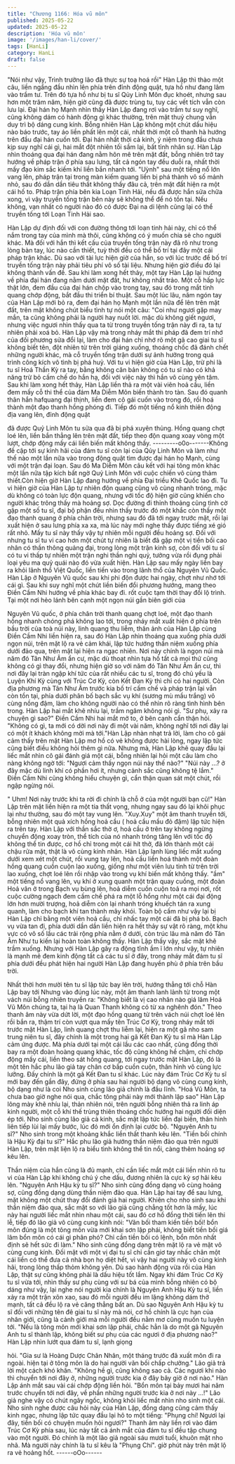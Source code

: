 ```yaml
---
title: "Chương 1166: Hóa vũ môn"
published: 2025-05-22
updated: 2025-05-22
description: 'Hóa vũ môn'
image: '/images/han-li/cover/'
tags: [HanLi]
category: HanLi
draft: false
---
```


"Nói như vậy, Trình trưởng lão đã thực sự toạ hoá rồi"
Hàn Lập thì thào một câu, liền ngẩng đầu nhìn lên phía trên đỉnh
động quật, tựa hồ như đang lâm vào trầm tư.
Trên đó tựa hồ như bị tu sĩ Qủy Linh Môn đục khoét, nhưng sau
hơn một trăm năm, hiện giờ cũng đã được trùng tu, tuy các vết
tích vẫn còn lưu lại.
Đại hán họ Mạnh nhìn thấy Hàn Lập đang rơi vào trầm tư suy
nghĩ, cũng không dám có hành động gì khác thường, trên mặt
thuỷ chung vẫn duy trì bộ dáng cung kính.
Bỗng nhiên Hàn Lập không một chút dấu hiệu nào báo trước, tay
áo liền phất lên một cái, nhất thời một cỗ thanh hà hướng trên
đầu đại hán cuốn tới.
Đại hán nhất thời cả kinh, ý niệm trong đầu chưa kịp suy nghĩ cái
gì, hai mắt đột nhiên tối sầm lại, bất tỉnh nhân sự.
Hàn Lập nhìn thoáng qua đại hán đang nằm hôn mê trên mặt đất,
bỗng nhiên trở tay hướng về pháp trận ở phía sau lưng, tất cả
ngón tay đều duỗi ra, nhất thời mấy đạo kim sắc kiếm khí liền bắn
nhanh tới.
"Uỳnh" sau một tiếng nổ lớn vang lên, pháp trận tại trong màn
kiếm quang liền bị phá thành vô số mảnh nhỏ, sau đó dần dần
tiêu thất không thấy đâu cả, trên mặt đất hiện ra một cái hố to.
Pháp trận phía bên kia Loạn Tinh Hải, nếu đã được hắn sửa chữa
xong, vì vậy truyền tống trận bên này sẽ không thể để nó tồn tại.
Nếu không, vạn nhất có người nào đó có được Đại na di lệnh
cũng lại có thể truyền tống tới Loạn Tinh Hải sao.

Hàn Lập dự định đối với con đường thông tới loạn tinh hải này,
chỉ có thể nắm trong tay của mình mà thôi, cũng không có ý muốn
chia sẻ cho người khác. Mà đối với hắn thì kết cấu của truyền
tống trận này đã rõ như trong lòng bàn tay, lúc nào cần thiết, tuỳ
thời đều có thể bố trí tại đây một cái pháp trận khác.
Dù sao với tài lực hiện giờ của hắn, so với lúc trước để bố trí
truyền tống trận này phải tiêu phí vô số tài liệu. Nhưng hiện giờ
điều đó lại không thành vấn đề.
Sau khi làm xong hết thảy, một tay Hàn Lập lại hướng về phía đại
hán đang nằm dưới mặt đất, hư không nhất trảo.
Một cỗ hấp lực thật lớn, đem đầu của đại hán chộp vào trong tay,
sau đó trong mắt tinh quang chớp động, bắt đầu thi triển bí thuật.
Sau một lúc lâu, năm ngón tay của Hàn Lập mới bỏ ra, đem đại
hán họ Mạnh một lần nữa để lên trên mặt đất, trên mặt không
chút biểu tình tự nói một câu:
"Coi như ngươi gặp may mắn, ta cũng không phải là người hay
nuốt lời. mặc dù không giết ngươi, nhưng việc ngươi nhìn thấy
qua ta từ trong truyền tống trận này đi ra, ta tự nhiên phải xoá bỏ.
Hàn Lập vậy mà trong nháy mắt thi pháp đã đem trí nhớ của đối
phương sửa đổi lại, làm cho đại hán chỉ nhớ rõ một gã cao giai tu
sĩ không biết tên, đột nhiên từ trên trời giáng xuống, thoáng chốc
đã đánh chết những người khác, mà cỗ truyền tống trận dưới sự
ảnh hưởng trong quá trình công kích vô tình bị phá huỷ.
Với tu vi hiện giờ của Hàn Lập, trừ phi là tu sĩ Hoá Thần Kỳ ra tay,
bằng không căn bản không có tu sĩ nào có khả năng trừ bỏ cấm
chế do hắn hạ, đối với việc này thì hắn vô cùng yên tâm. Sau khi
làm xong hết thảy, Hàn Lập liền thả ra một vài viên hoả cầu, liền
đem mấy cỗ thi thể của đám Ma Diễm Môn biến thành tro tàn.
Sau đó quanh thân hắn hafquang đại thịnh, liền đem cô gái cuốn
vào trong đó, rồi hoá thành một đạo thanh hồng phóng đi.
Tiếp đó một tiếng nổ kinh thiên động địa vang lên, đỉnh động quật

đã được Quỷ Linh Môn tu sửa qua đã bị phá xuyên thủng. Hồng
quang chợt loé lên, liền bắn thẳng lên trên mặt đất, tiếp theo độn
quang xoay vòng một lượt, chớp động mấy cái liền biến mất
không thấy.
---------o0o-------Không đề cập tới sự kinh hãi của đám tu sĩ còn lại của Qủy Linh
Môn và làm như thế nào một lần nữa vào trong động quật tìm
được đại hán họ Mạnh, cùng với một trận đại loạn. Sau đó Ma
Diễm Môn câu kết với hai tông môn khác một lần nữa tập kích bất
ngờ Quỷ Linh Môn với cuộc chiến vô cùng thảm thiết.Còn hiện giờ
Hàn Lập đang hướng về phía Đại triều Khê Quốc lao đi.
Tu vi hiện giờ của Hàn Lập tự nhiên độn quang cũng vô cùng
nhanh tróng, mặc dù không có toàn lực độn quang, nhưng với tốc
độ hiện giờ cũng khiến cho người khác trông thấy mà hoảng sợ.
Dọc đường đi thỉnh thoảng cũng tình cờ gặp một số tu sĩ, đại bộ
phận đều nhìn thấy trước đó một khắc còn thấy một đạo thanh
quang ở phía chân trời, nhưng sau đó đã tới ngay trước mặt, rồi
lại xuất hiện ở sau lưng phía xa xa, mà lúc này mới nghe thấy
được tiếng xé gió rất nhỏ.
Mấy tu sĩ này thấy vậy tự nhiên mỗi người đều hoảng sợ. Đối với
nhưng tu sĩ tu vi cao hơn một chút tự nhiên là biết đã gặp một vị
tiền bối cao nhân có thần thông quảng đại, trong lòng một trận
kinh sợ, còn đối với tu sĩ có tu vi thấp tự nhiên một trận nghi thần
nghi quỷ, tưởng vừa rồi đụng phải loại yêu ma quỷ quái nào đó
vừa xuất hiện.
Hàn Lập sau mấy ngày liền bay ra khỏi lãnh thổ Việt Quốc, liền
tiến vào trong lãnh thổ của Nguyên Vũ Quốc.
Hàn Lập ở Nguyên Vũ quốc sau khi phi độn được hai ngày, chợt
như nhớ tới cái gì. Sau khi suy nghĩ một chút liền biến đổi phương
hướng, mang theo Điền Cầm Nhi hướng về phía khác bay đi. rốt
cuộc tạm thời thay đổi lộ trình.
Tại một nơi hẻo lánh bên cạnh một ngọn núi gần biên giới của

Nguyên Vũ quốc, ở phía chân trời thanh quang chợt loé, một đạo
thanh hồng nhanh chóng phá không lao tới, trong nháy mắt xuất
hiện ở phía trên bầu trời của toà núi này, linh quang thu liễm, thân
ảnh của Hàn Lập cùng Điền Cầm Nhi liền hiện ra, sau đó Hàn Lập
nhìn thoáng qua xuống phía dưới ngọn núi, trên mặt lộ ra vẻ cảm
khái, lập tức hướng thần niệm xuống phía dưới đảo qua, trên mặt
lại hiện ra ngạc nhiên.
Nơi này chính là ngọn núi mà năm đó Tân Như Âm ẩn cư, mặc dù
thoạt nhìn tựa hồ tất cả mọi thứ cũng không có gì thay đổi, nhưng
hiện giờ so với năm đó Tân Như Âm ẩn cư, thì nơi đây lại tràn
ngập khí tức của rất nhiều các tu sĩ, trong đó chủ yếu là Luyện Khí
Kỳ cùng với Trúc Cơ Kỳ, còn Kết Đan Kỳ thì chỉ có hai người.
Còn địa phương mà Tân Như Âm trước kia bố trí cấm chế và
pháp trận lại vẫn còn tồn tại, phía dưới phân bố bạch sắc vụ khí
(sương mù mầu trắng) vô cùng nồng đậm, làm cho không người
nào có thể nhìn rõ ràng tình hình bên trong.
Hàn Lập hai mắt khẽ nhíu lại, trầm ngâm không nói gì.
"Sư phụ, xảy ra chuyện gì sao?" Điền Cầm Nhi hai mắt mở to, ở
bên cạnh cẩn thận hỏi.
"Không có gì, ta mới có dời nơi này đi một vài năm, không nghĩ
tới nơi đây lại có một ít khách không mời mà tới."Hàn Lập nhàn
nhạt trả lời, làm cho cô gái cảm thấy trên mặt Hàn Lập mơ hồ có
vẻ không được hài lòng, ngay lập tức cũng biết điều không hỏi
thêm gì nữa.
Nhưng mà, Hàn Lập khẽ quay đầu lại liếc mắt nhìn cô gái đánh
giá một cái, bỗng nhiên lại hỏi một câu làm cho nàng không ngờ
tới:
"Ngươi cảm thấy ngọn núi này thế nào?"
"Núi này …? ở đây mặc dù linh khí có phần hơi ít, nhưng cảnh
sắc cũng không tệ lắm." Điền Cầm Nhi cũng không hiểu chuyện
gì, cẩn thận quan sát một chút, rồi ngập ngừng nói.

" Uhm! Nơi này trước khi ta rời đi chính là chỗ ở của một người
bạn cũ!" Hàn Lập trên mặt liền hiện ra một tia thất vọng, nhưng
ngay sau đó lại khôi phục lại như thường, sau đó một tay vung
lên.
"Xuy.Xuy" một âm thanh truyền tới, bỗng nhiên một quả xích hồng
hoả cầu ( hoả cầu mầu đỏ đậm) lập tức hiện ra trên tay.
Hàn Lập với thần sắc thờ ơ, hoả cầu ở trên tay không ngừng
chuyển động xoay tròn, thể tích của nó nhanh tróng tăng lên với
tốc độ không thể tin được, cơ hồ chỉ trong một cái hít thở, đã lớn
thành một cái chậu rửa mặt, thật là vô cùng kinh nhân.
Hàn Lập lạnh lùng liếc mắt xuống dưới xem xét một chút, rồi vung
tay lên, hoả cầu liền hoá thành một đoàn hồng quang cuồn cuộn
lao xuống, giống như một viên lưu tinh từ trên trời lao xuống, chợt
loé lên rồi nhập vào trong vụ khí biến mất không thấy.
"ầm" một tiếng nổ vang lên, vụ khí ở xung quanh một trận quay
cuồng, một đoàn Hoả vân ở trong Bạch vụ bùng lên, hoả diễm
cuồn cuộn toả ra mọi nơi, rốt cuộc cường ngạch đem cấm chế
phá ra một lỗ hổng như một cái đại động lớn hơn mười trượng,
hoả diễm còn lại nhanh tróng khuếch tán ra xung quanh, làm cho
bạch khí tan thành mây khói.
Toàn bộ cấm như vậy lại bị Hàn Lập chỉ bằng một viên hoả cầu,
chỉ nhấc tay một cái đã bị phá bỏ.
Bạch vụ vừa tan đi, phía dưới dần dần liền hiện ra hết thảy sự vật
rõ ràng, một khu vực có vô số lầu các trải rộng phía nằm ở dưới,
còn trúc lâu mà năm đó Tân Âm Như tu kiến lại hoàn toàn không
thấy.
Hàn Lập thấy vậy, sắc mặt khẽ trầm xuống.
Nhưng với Hàn Lập gây ra động tĩnh ầm ĩ lớn như vậy, tự nhiên là
mạnh mẽ đem kinh động tất cả các tu sĩ ở đây, trong nháy mắt
đám tu sĩ phía dưới đều phát hiện hai người Hàn Lập đang huyền
phù ở phía trên bầu trời.

Nhất thời hơn mười tên tu sĩ lập tức bay lên trời, hướng thẳng tới
chỗ Hàn Lập bay tới
Nhưng vào đúng lúc này, một âm thanh lanh lảnh từ trong một
vách núi bỗng nhiên truyền ra:
"Không biết là vị cao nhân nào giá lâm Hoá Vũ Môn chúng ta, tại
hạ là Quan Thanh không có từ xa nghênh đón." Theo thanh âm
này vừa dứt lời, một đạo hồng quang từ trên vách núi chợt loé lên
rồi bắn ra, thậm trí còn vượt qua mấy tên Trúc Cơ Kỳ, trong nháy
mắt tới trước mặt Hàn Lập, linh quang chợt thu liễm lại, hiện ra
một gã nho sam trung niên tu sĩ, đây chính là một trong hai gã Kết
Đan Kỳ tu sĩ mà Hàn Lập cảm ứng được.
Mà phía dưới tại một cái lầu các cao nhất, cũng đồng thời bay ra
một đoàn hoàng quang khác, tốc độ cũng không hề chậm, chỉ
chớp động mấy cái, liền theo sát hồng quang, tới ngay trước mặt
Hàn Lập, đó là một tên hắc phu lão giả tay chân cơ bắp cuồn
cuộn, thân hình vô cùng lực lưỡng.
Đấy chính là một gã Kết Đan tu sĩ khác.
Lúc này đám Trúc Cơ Kỳ tu sĩ mới bay đến gần đây, đứng ở phía
sau hai người bộ dạng vô cùng cung kính, bộ dạng như là coi Nho
sinh cùng lão giả chính là đầu lĩnh.
"Hoá Vũ Môn, ta chưa bao giờ nghe nói qua, chắc tông phái này
mới thành lập sao" Hàn Lập lông mày khẽ nhíu lại, thản nhiên nói,
trên người bỗng nhiên thả ra linh áp kinh người, một cỗ khí thế
trùng thiên thoáng chốc hướng hai người đối diện ép tới.
Nho sinh cùng lão giả cả kinh, sắc mặt lập tức liền đại biến, thân
hình liên tiếp lùi lại mấy bước, lúc đó mới ổn định lại cước bộ.
"Nguyên Anh tu sĩ?" Nho sinh trong một khoảng khắc liền thất
thanh kêu lên.
"Tiền bối chính là Hậu Kỳ đại tu sĩ?" Hắc phu lão giả hướng thần
niệm đảo qua trên người Hàn Lập, trên mặt liện lộ ra biểu tình
không thể tin nổi, càng thêm hoảng sợ kêu lên.

Thần niệm của hắn cũng là đủ mạnh, chỉ cần liếc mắt một cái liền
nhìn rõ tu vi của Hàn Lập khi không chú ý che dấu, đương nhiên
là cực kỳ sợ hãi kêu lên.
"Nguyên Anh Hậu kỳ tu sĩ?" Nho sinh cũng đồng dạng vô cùng
hoảng sợ, cũng đồng dạng dùng thần niệm đảo qua.
Hàn Lập hai tay để sau lưng, mặt không một chút thay đổi đánh
giá hai người.
Khiên cho nho sinh sau khi thần niệm đảo qua, sắc mặt so với lão
giả cũng chẳng tốt hơn là mấy, lúc này hai người liếc mắt nhìn
nhau một cái, sau đó cơ hồ đồng thời tiến lên thi lễ, tiếp đó lão giả
vô cùng cung kính nói:
"Vãn bối tham kiến tiền bối! bổn môn đúng là một tông môn vừa
mới khai sơn lập phái, không biết tiền bối giá lâm bổn môn có cái
gì phân phó? Chỉ cần tiền bối có lệnh, bổn môn nhất định sẽ hết
sức đi làm." Nho sinh cũng đồng dạng trên mặt lộ ra vẻ mặt vô
cùng cung kính. Đối mặt với một vị đại tu sĩ chỉ cần giơ tay nhấc
chân một cái liền có thể đưa cả nhà bọn họ diệt hết, vì vậy hai
người này vô cùng kinh hãi, trong lòng thấp thỏm không yên.
Dù sao hành động vừa rồi của Hàn Lập, thật sự cũng không phải
là dấu hiệu tốt lắm.
Ngay khi đám Trúc Cơ Kỳ tu sĩ vừa tới, nhìn thấy sư phụ cùng với
sư bá của mình bỗng nhiên có bộ dáng như vậy, lại nghe nói
người kia chính là Nguyên Anh Hậu Kỳ tu sĩ, liền xảy ra một trận
xôn xao, sau đó mỗi người đều im lặng không dám thở mạnh, tất
cả đều lộ ra vẻ căng thẳng bất an.
Dù sao Nguyên Anh Hậu kỳ tu sĩ đối với những tên đê giai tu sĩ
này mà nói, cơ hồ chính là cực hạn của nhân giới, cũng là cảnh
giới mà mỗi người đều nằm mơ cũng muốn tu luyện tới.
"Nếu là tông môn mới khai sơn lập phái, chắc hẳn là do một gã
Nguyên Anh tu sĩ thành lập, không biết sư phụ của các ngươi ở
địa phương nào?" Hàn Lập nhìn lướt qua đám tu sĩ, lạnh giọng

hỏi.
"Gia sư là Hoàng Dược Chân Nhân, một tháng trước đã xuất môn
đi ra ngoài. hiện tại ở tông môn là do hai người vãn bối chấp
chưởng." Lão giả trả lời một cách khó khăn.
"Không hề gì, cũng không sao cả. Các ngươi khi nào thì chuyển
tới nơi đây ở, những người trước kia ở đây bây giờ ở nơi nào."
Hàn Lập ánh mắt sau vài cái chớp động liền hỏi.
"Bổn môn tại bảy mươi hai năm trước chuyển tới nơi đây, về phần
những người trước kia ở nơi này …!" Lão giả nghe vậy có chút
ngây ngốc, không khỏi liếc mắt nhìn nho sinh một cái.
Nho sinh nghe được câu hỏi này của Hàn Lập, đồng dạng cũng
cảm thấy kinh ngạc, nhưng lập tức quay đầu lại hô to một tiếng:
"Phụng chí! Ngươi lại đây, tiền bối có chuyện muốn hỏi ngươi?"
Thanh âm này liền rơi vào đám Trúc Cơ Kỳ phía sau, lúc này tất
cả ánh mắt của đám tu sĩ đều tập chung vào một người.
Đó chính là một lão giả ngoài sáu mươi tuổi, khuôn mặt nho nhã.
Mà người này chính là tu sĩ kêu là "Phụng Chí". giờ phút này trên
mặt lộ ra vẻ hoảng hốt.
------oOo------
